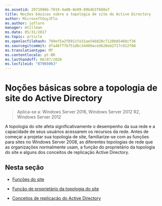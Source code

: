 ```yaml
---
ms.assetid: 2971996b-7019-4a08-8e99-89b4b3f688a7
title: Noções básicas sobre a topologia de site do Active Directory
author: MicrosoftGuyJFlo
ms.author: joflore
manager: mtillman
ms.date: 05/31/2017
ms.topic: article
ms.openlocfilehash: 799ef5a2f8911fe31ae54b828c7120b85468cf36
ms.sourcegitcommit: dfa48f77b751dbc34409aced628eb2f17c912f08
ms.translationtype: MT
ms.contentlocale: pt-BR
ms.lasthandoff: 08/07/2020
ms.locfileid: "87965063"
---
```

# <a name="understanding-active-directory-site-topology"></a>Noções básicas sobre a topologia de site do Active Directory

>Aplica-se a: Windows Server 2016, Windows Server 2012 R2, Windows Server 2012

A topologia do site afeta significativamente o desempenho da sua rede e a capacidade de seus usuários acessarem os recursos da rede. Antes de começar a projetar sua topologia de site, familiarize-se com as funções para sites no Windows Server 2008, as diferentes topologias de rede que as organizações normalmente usam, a função do proprietário da topologia do site e alguns dos conceitos de replicação Active Directory.

## <a name="in-this-section"></a>Nesta seção

-   [Funções do site](../../ad-ds/plan/Site-Functions.md)

-   [Função de proprietário da topologia do site](../../ad-ds/plan/Site-Topology-Owner-Role.md)

-   [Conceitos de replicação do Active Directory](../../ad-ds/get-started/replication/Active-Directory-Replication-Concepts.md)



